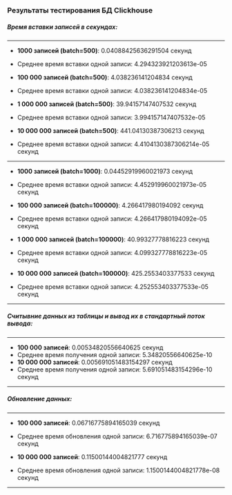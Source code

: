### Результаты тестирования БД Clickhouse

##### Время вставки записей в секундах:

____________________________________________________________________________
- **1000 записей (batch=500)**: 0.04088425636291504 секунд
- Среднее время вставки одной записи: 4.294323921203613e-05

- **100 000 записей (batch=500)**: 4.038236141204834 секунд
- Среднее время вставки одной записи: 4.038236141204834e-05 

- **1 000 000 записей (batch=500)**: 39.94157147407532 секунд
- Среднее время вставки одной записи:  3.994157147407532e-05 

- **10 000 000 записей (batch=500)**: 441.04130387306213 секунд
- Среднее время вставки одной записи: 4.4104130387306214e-05 секунд

------------------------------------------------------

- **1000 записей (batch=1000)**: 0.04452919960021973 секунд
- Среднее время вставки одной записи: 4.452919960021973e-05 секунд

- **100 000 записей (batch=100000)**: 4.266417980194092 секунд
- Среднее время вставки одной записи:  4.266417980194092e-05 секунд

- **1 000 000 записей (batch=100000)**: 40.99327778816223 секунд
- Среднее время вставки одной записи: 4.099327778816223e-05 секунд

- **10 000 000 записей (batch=100000)**: 425.2553403377533 секунд
- Среднее время вставки одной записи: 4.252553403377533e-05 секунд
____________________________________________________________________________

##### Считывние данных из таблицы и вывод их в стандартный поток вывода:

____________________________________________________________________________
- **100 000 записей**: 0.00534820556640625 секунд
- Среднее время получения одной записи: 5.34820556640625e-10
- **10 000 000 записей**:  0.005691051483154297 секунд
- Среднее время получения одной записи: 5.691051483154296e-10 секунд
___________________________________________________________________________

##### Обновление данных:

____________________________________________________________________________
- **100 000 записей**: 0.06716775894165039 секунд
- Среднее время обновления одной записи: 6.716775894165039e-07  секунд

- **10 000 000 записей**: 0.11500144004821777  секунд
- Среднее время обновления одной записи: 1.1500144004821778e-08 секунд
____________________________________________________________________________
